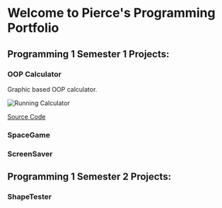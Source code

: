  # Welcome to Pierce's Programming Portfolio

 ## Programming 1 Semester 1 Projects:
 
 ### OOP Calculator
 Graphic based OOP calculator.
 
 ![Running Calculator]()
 
 [Source Code]()
 
 ### SpaceGame
 
 ### ScreenSaver
 
 ## Programming 1 Semester 2 Projects:
 
### ShapeTester
